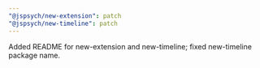 ```yaml
---
"@jspsych/new-extension": patch
"@jspsych/new-timeline": patch
---
```


Added README for new-extension and new-timeline; fixed new-timeline package name.
